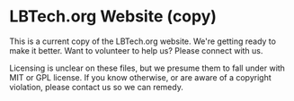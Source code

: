 # LBTech.org Website (copy)

This is a current copy of the LBTech.org website.  We're getting ready to make it better.  Want to volunteer to help us?  Please connect with us.

Licensing is unclear on these files, but we presume them to fall under with MIT or GPL license.  If you know otherwise, or are aware of a copyright violation, please contact us so we can remedy.
